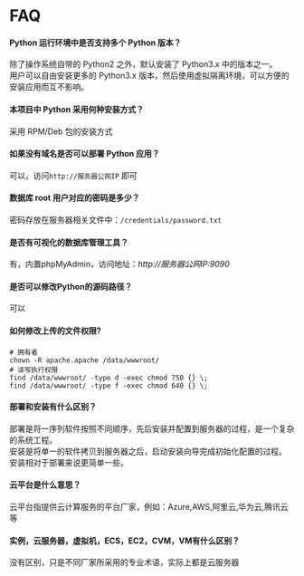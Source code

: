 # FAQ

#### Python 运行环境中是否支持多个 Python 版本？

除了操作系统自带的 Python2 之外，默认安装了 Python3.x 中的版本之一。  
用户可以自由安装更多的 Python3.x 版本，然后使用虚拟隔离环境，可以方便的安装应用而互不影响。

#### 本项目中 Python 采用何种安装方式？

采用 RPM/Deb 包的安装方式

#### 如果没有域名是否可以部署 Python 应用？

可以，访问`http://服务器公网IP` 即可

#### 数据库 root 用户对应的密码是多少？

密码存放在服务器相关文件中：`/credentials/password.txt`

#### 是否有可视化的数据库管理工具？

有，内置phpMyAdmin，访问地址：*http://服务器公网IP:9090*

#### 是否可以修改Python的源码路径？

可以

#### 如何修改上传的文件权限?

```shell
# 拥有者
chown -R apache.apache /data/wwwroot/
# 读写执行权限
find /data/wwwroot/ -type d -exec chmod 750 {} \;
find /data/wwwroot/ -type f -exec chmod 640 {} \;
```

#### 部署和安装有什么区别？

部署是将一序列软件按照不同顺序，先后安装并配置到服务器的过程，是一个复杂的系统工程。  
安装是将单一的软件拷贝到服务器之后，启动安装向导完成初始化配置的过程。  
安装相对于部署来说更简单一些。 

#### 云平台是什么意思？

云平台指提供云计算服务的平台厂家，例如：Azure,AWS,阿里云,华为云,腾讯云等

#### 实例，云服务器，虚拟机，ECS，EC2，CVM，VM有什么区别？

没有区别，只是不同厂家所采用的专业术语，实际上都是云服务器